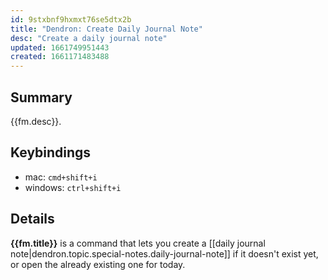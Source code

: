 ```yaml
---
id: 9stxbnf9hxmxt76se5dtx2b
title: "Dendron: Create Daily Journal Note"
desc: "Create a daily journal note"
updated: 1661749951443
created: 1661171483488
---
```


## Summary

{{fm.desc}}.

## Keybindings
- mac: `cmd+shift+i`
- windows: `ctrl+shift+i`

## Details

**{{fm.title}}** is a command that lets you create a [[daily journal note|dendron.topic.special-notes.daily-journal-note]] if it doesn't exist yet, or open the already existing one for today.
